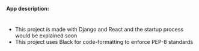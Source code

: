 
**App description:**
#

- This project is made with Django and React and the startup process would be explained soon
- This project uses Black for code-formatting to enforce PEP-8 standards
